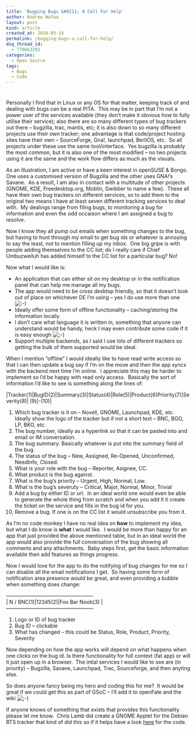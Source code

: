 ```yaml
---
title: 'Bugging Bugs &#8211; A Call For Help'
author: Andrew Wafaa
layout: post
kind: article
created_at: 2010-03-14
permalink: /bugging-bugs-a-call-for-help/
dsq_thread_id:
  - 770663292
categories:
  - Open Source
tags:
  - Bugs
  - Code
---
```

# 

Personally I find that in Linux or any OS for that matter, keeping track of and dealing with bugs can be a real PITA.  This may be in part that I’m not a power user of the services available (they don’t make it obvious how to fully utilise their service); also there are so many different types of bug trackers out there – bugzilla, trac, mantis, etc; it is also down to so many different projects use their own tracker; one advantage is that code/project hosting sites have their own – SourceForge, Gna!, launchpad, BerliOS, etc.  So all projects under these use the same tool/interface.  Yes bugzilla is probably the most common, but it is also one of the most modified – no two projects using it are the same and the work flow differs as much as the visuals.

As an illustration, I am active or have a keen interest in openSUSE & Bongo.  One uses a customised version of Bugzilla and the other uses GNA!’s Savane.  As a result, I am also in contact with a multitude of other projects (GNOME, KDE, Freedesktop.org, Moblin, Gwibber to name a few).  These all have their own bug trackers on different services, so to add them to the original two means I have at least seven different tracking services to deal with.  My dealings range from filing bugs, to monitoring a bug for information and even the odd occaison where I am assigned a bug to resolve.

Now I know they all pump out emails when something changes to the bug, but having to hunt through my email to get bug ids or whatever is annoying to say the least, not to mention filling up my inbox.  One big gripe is with people adding themselves to the CC list; do I really care if Chief Umbuzweiluh has added himself to the CC list for a particular bug? No!

Now what I would like is:

*   An application that can either sit on my desktop or in the notification panel that can help me manage all my bugs.
*   The app would need to be cross desktop friendly, so that it doesn’t look out of place on whichever DE I’m using – yes I do use more than one ![:-)][1] 
*   Ideally offer some form of offline functionality – caching/storing the information locally.
*   I don’t care what language it is written in, something that anyone can understand would be handy, heck I may even contribute some code if it is easy enough ![;-)][2] 
*   Support multiple backends, as I said I use lots of different trackers so getting the bulk of them supported would be ideal.

 [1]: http://andrew.wafaa.eu/blog/wp-includes/images/smilies/icon_smile.gif
 [2]: http://andrew.wafaa.eu/blog/wp-includes/images/smilies/icon_wink.gif

When I mention “offline” I would ideally like to have read write access so that I can then update a bug say if I’m on the move and then the app syncs with the backend next time I’m online.  I appreciate this may be harder to implement so I’d be happy with read only access.  Basically the sort of information I’d like to see is something along the lines of:

|Tracker(1)|BugID(2)|Summary(3)|Status(4)|Role(5)|Product(6)Priority(7)|Severity(8)| (9)|-(10)|

1.  Which bug tracker is it on – Novell, GNOME, Launchpad, KDE, etc. Ideally show the logo of the tracker but if not a short text – BNC, BGO, LP, BKO, etc.
2.  The bug number, ideally as a hyperlink so that it can be pasted into and email or IM conversation.
3.  The bug summary. Basically whatever is put into the summary field of the bug.
4.  The status of the bug – New, Assigned, Re-Opened, Unconfirmed, NeedInfo, Closed.
5.  What is your role with the bug – Reporter, Asignee, CC.
6.  What product is the bug against.
7.  What is the bug’s priority – Urgent, High, Normal, Low.
8.  What is the bug’s severuty – Critical, Major, Normal, Minor, Trivial
9.  Add a bug by either ID or url.  In an ideal world one would even be able to generate the whole thing from scratch and when you add it it create the ticket on the service and fills in the bug id for you.
10. Remove a bug. If one is on the CC list it would unsubscribe you from it.

As I’m no code monkey I have no real idea on **how** to implement my idea, but what I do know is **what** I would like.  I would be more than happy for an app that just provided the above mentioned table, but in an ideal world the app would also provide the full conversation of the bug showing all comments and any attachments.  Baby steps first, get the basic information available then add features as things progress.

Now I would love for the app to do the notifying of bug changes for me so I can disable all the email notifications I get.  So having some form of notification area presence would be great, and even providing a bubble when something does change:

—————————————————  
| N / BNC(1)|12345(2)|Foo Bar Noob(3) |  
—————————————————

1.  Logo or ID of bug tracker
2.  Bug ID – clickable
3.  What has changed – this could be Status, Role, Product, Priority, Severity

Now depending on how the app works will depend on what happens when one clicks on the bug id. Is there functionality for full context (fat app) or will it just open up in a browser.  The intial services I would like to see are (in priority) – Bugzilla, Savane, Launchpad, Trac, Sourceforge, and then anyting else.

So does anyone fancy being my hero and coding this for me?  It would be great if we could get this as part of GSoC – I’ll add it to openFate and the wiki ![;-)][2] 

If anyone knows of something that exists that provides this functionality please let me know.  Chris Lamb did create a GNOME Applet for the Debian BTS tracker that kind of did this so if it helps have a look [here][3] for the code.

 [3]: http://chris-lamb.co.uk/projects/debian-bts-applet/ "Lamby's BTS Applet"
